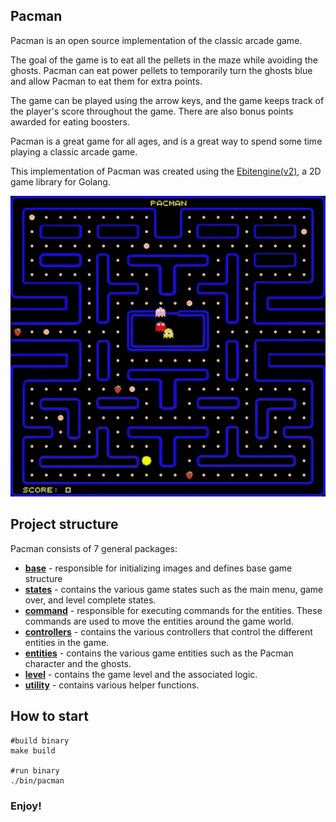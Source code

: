 ## Pacman

Pacman is an open source implementation of the classic arcade game.

The goal of the game is to eat all the pellets in the maze while avoiding the ghosts. Pacman can eat power pellets to temporarily turn the ghosts blue and allow Pacman to eat them for extra points.

The game can be played using the arrow keys, and the game keeps track of the player's score throughout the game. There are also bonus points awarded for eating boosters.

Pacman is a great game for all ages, and is a great way to spend some time playing a classic arcade game.

This implementation of Pacman was created using the [Ebitengine(v2)](https://github.com/hajimehoshi/ebiten), a 2D game library for Golang.

![](images/pacman.gif)

## Project structure
Pacman consists of 7 general packages:
* [**base**](https://github.com/adanil/Pacman/tree/main/internal/base) - responsible for initializing images and defines base game structure
* [**states**](https://github.com/adanil/Pacman/tree/main/internal/base/states) - contains the various game states such as the main menu, game over, and level complete states.
* [**command**](https://github.com/adanil/Pacman/tree/main/internal/command) - responsible for executing commands for the entities. These commands are used to move the entities around the game world.
* [**controllers**](https://github.com/adanil/Pacman/tree/main/internal/controllers) - contains the various controllers that control the different entities in the game.
* [**entities**](https://github.com/adanil/Pacman/tree/main/internal/entities) - contains the various game entities such as the Pacman character and the ghosts.
* [**level**](https://github.com/adanil/Pacman/tree/main/internal/level) - contains the game level and the associated logic.
* [**utility**](https://github.com/adanil/Pacman/tree/main/internal/utility) - contains various helper functions.

## How to start
```
#build binary
make build

#run binary
./bin/pacman
``` 

### Enjoy!